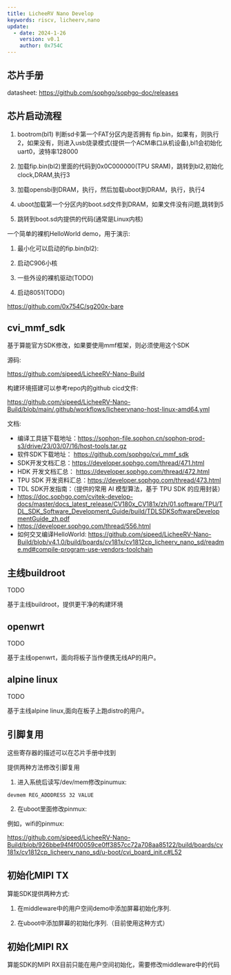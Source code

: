```yaml
---
title: LicheeRV Nano Develop
keywords: riscv, licheerv,nano
update:
  - date: 2024-1-26
    version: v0.1
    author: 0x754C
---
```


## 芯片手册

datasheet: https://github.com/sophgo/sophgo-doc/releases

## 芯片启动流程

1. bootrom(bl1) 判断sd卡第一个FAT分区内是否拥有 fip.bin，如果有，则执行2，如果没有，则进入usb烧录模式(提供一个ACM串口从机设备),bl1会初始化uart0，波特率128000

2. 加载fip.bin(bl2)里面的代码到0x0C000000(TPU SRAM)，跳转到bl2,初始化clock,DRAM,执行3

3. 加载opensbi到DRAM，执行，然后加载uboot到DRAM，执行，执行4

4. uboot加载第一个分区内的boot.sd文件到DRAM，如果文件没有问题,跳转到5

5. 跳转到boot.sd内提供的代码(通常是Linux内核)

一个简单的裸机HelloWorld demo，用于演示:

1.  最小化可以启动的fip.bin(bl2):

2. 启动C906小核

3. 一些外设的裸机驱动(TODO)

4. 启动8051(TODO)

https://github.com/0x754C/sg200x-bare

## cvi_mmf_sdk

基于算能官方SDK修改，如果要使用mmf框架，则必须使用这个SDK

源码:

https://github.com/sipeed/LicheeRV-Nano-Build

构建环境搭建可以参考repo内的github cicd文件:

https://github.com/sipeed/LicheeRV-Nano-Build/blob/main/.github/workflows/licheervnano-host-linux-amd64.yml

文档:

- 编译工具链下载地址：https://sophon-file.sophon.cn/sophon-prod-s3/drive/23/03/07/16/host-tools.tar.gz
- 软件SDK下载地址： https://github.com/sophgo/cvi_mmf_sdk
- SDK开发文档汇总：https://developer.sophgo.com/thread/471.html
- HDK 开发文档汇总： https://developer.sophgo.com/thread/472.html
- TPU SDK 开发资料汇总：https://developer.sophgo.com/thread/473.html
- TDL SDK开发指南：（提供的常用 AI 模型算法，基于 TPU SDK 的应用封装）
 - https://doc.sophgo.com/cvitek-develop-docs/master/docs_latest_release/CV180x_CV181x/zh/01.software/TPU/TDL_SDK_Software_Development_Guide/build/TDLSDKSoftwareDevelopmentGuide_zh.pdf
 - https://developer.sophgo.com/thread/556.html
- 如何交叉编译HelloWorld: https://github.com/sipeed/LicheeRV-Nano-Build/blob/v4.1.0/build/boards/cv181x/cv1812cp_licheerv_nano_sd/readme.md#compile-program-use-vendors-toolchain

## 主线buildroot

TODO

基于主线buildroot，提供更干净的构建环境

## openwrt

TODO

基于主线openwrt，面向将板子当作便携无线AP的用户。

## alpine linux

TODO

基于主线alpine linux,面向在板子上跑distro的用户。

## 引脚复用

这些寄存器的描述可以在芯片手册中找到

提供两种方法修改引脚复用

1. 进入系统后读写/dev/mem修改pinumux:

```
devmem REG_ADDDRESS 32 VALUE
```

2. 在uboot里面修改pinmux:

例如，wifi的pinmux:

https://github.com/sipeed/LicheeRV-Nano-Build/blob/926bbe94f4f00059ce0ff3857cc72a708aa85122/build/boards/cv181x/cv1812cp_licheerv_nano_sd/u-boot/cvi_board_init.c#L52

## 初始化MIPI TX

算能SDK提供两种方式:

1. 在middleware中的用户空间demo中添加屏幕初始化序列.

2. 在uboot中添加屏幕的初始化序列.（目前使用这种方式）

## 初始化MIPI RX

算能SDK的MIPI RX目前只能在用户空间初始化，需要修改middleware中的代码
